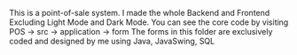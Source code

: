 This is a point-of-sale system. 
I made the whole Backend and Frontend Excluding Light Mode and Dark Mode.
You can see the core code by visiting       POS -> src -> application -> form  The forms in this folder are exclusively coded and designed by me using Java, JavaSwing, SQL
